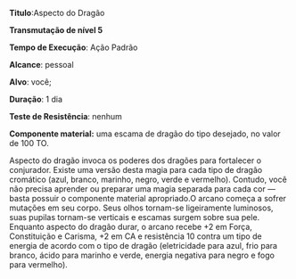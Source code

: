 **Titulo**:Aspecto do Dragão

**Transmutação de nível 5**

**Tempo de Execução**: Ação Padrão

**Alcance**: pessoal

**Alvo**: você;

**Duração**: 1 dia

**Teste de Resistência**: nenhum

**Componente material:** uma escama de dragão do tipo desejado, no valor de 100 TO.

Aspecto do dragão invoca os poderes dos dragões para fortalecer o conjurador. Existe uma versão desta magia 
para cada tipo de dragão cromático (azul, branco, marinho, negro, verde e vermelho). Contudo, você não precisa aprender ou preparar uma magia separada para cada cor — basta possuir o 
componente material apropriado.O arcano começa a sofrer mutações em seu corpo. Seus olhos tornam-se ligeiramente luminosos, suas pupilas tornam-se verticais e escamas surgem sobre 
sua pele. Enquanto aspecto do dragão durar, o arcano recebe +2 em Força, Constituição e Carisma, +2 em CA e resistência 10 contra um tipo de energia de acordo 
com o tipo de dragão (eletricidade para azul, frio para branco, ácido para marinho e verde, energia negativa para negro e fogo para vermelho).
